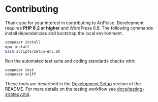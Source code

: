 # Contributing

Thank you for your interest in contributing to ArtPulse. Development requires **PHP 8.2 or higher** and WordPress 6.8. The following commands install dependencies and bootstrap the local environment.

```bash
composer install
npm install
bash scripts/setup-env.sh
```

Run the automated test suite and coding standards checks with:

```bash
composer test
composer sniff
```

These tools are described in the [Development Setup](README.md#development-setup) section of the README. For more details on the testing workflow see [docs/testing-strategy.md](docs/testing-strategy.md).
